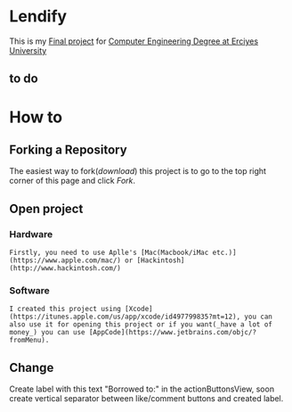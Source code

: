 # Lendify
This is my [Final project](https://dbp.erciyes.edu.tr/Courses/Course.aspx?Course=/bXQvOm7wzQ=) for [Computer Engineering Degree at Erciyes University](http://bm.erciyes.edu.tr/en/index.html)
## to do

# How to

## Forking a Repository
The easiest way to fork(_download_) this project is to go to the top right corner of this page and click *Fork*.

## Open project
### Hardware
    Firstly, you need to use Aplle's [Mac(Macbook/iMac etc.)](https://www.apple.com/mac/) or [Hackintosh](http://www.hackintosh.com/)
### Software
    I created this project using [Xcode](https://itunes.apple.com/us/app/xcode/id497799835?mt=12), you can also use it for opening this project or if you want(_have a lot of money_) you can use [AppCode](https://www.jetbrains.com/objc/?fromMenu).
    
    

## Change
Create label with this text "Borrowed to:" in the actionButtonsView, soon create vertical separator between like/comment buttons and created label.

